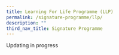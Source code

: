 ```yaml
---
title: Learning For Life Programme (LLP)
permalink: /signature-programme/llp/
description: ""
third_nav_title: Signature Programme
---
```


Updating in progress